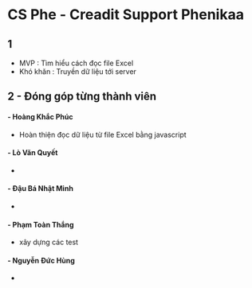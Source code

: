 # CS Phe - Creadit Support Phenikaa

## 1
- MVP : Tìm hiểu cách đọc file Excel
- Khó khăn : Truyền dữ liệu tới server

## 2 - Đóng góp từng thành viên

#### - Hoàng Khắc Phúc
- Hoàn thiện đọc dữ liệu từ file Excel bằng javascript

#### - Lò Văn Quyết
- 

#### - Đậu Bá Nhật Minh
- 

#### - Phạm Toàn Thắng
- xây dựng các test

#### - Nguyễn Đức Hùng
- 



